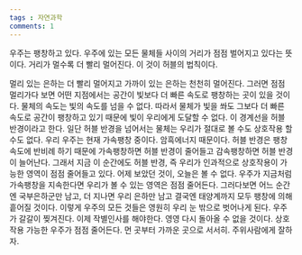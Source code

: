 ```yaml
---
tags : 자연과학
comments: 1
---
```

우주는 팽창하고 있다. 우주에 있는 모든 물체들 사이의 거리가 점점 벌어지고 있다는 뜻이다. 거리가 멀수록 더 빨리 멀어진다. 이 것이 허블의 법칙이다.  

멀리 있는 은하는 더 빨리 멀어지고 가까이 있는 은하는 천천히 멀어진다. 그러면 점점 멀리가다 보면 어떤 지점에서는 공간이 빛보다 더 빠른 속도로 팽창하는 곳이 있을 것이다. 물체의 속도는 빛의 속도를 넘을 수 없다. 따라서 물체가 빛을 쏴도 그보다 더 빠른 속도로 공간이 팽창하고 있기 때문에 빛이 우리에게 도달할 수 없다. 이 경계선을 허블 반경이라고 한다. 일단 허블 반경을 넘어서는 물체는 우리가 절대로 볼 수도 상호작용 할 수도 없다.
우리 우주는 현재 가속팽창 중이다. 암흑에너지 때문이다. 허블 반경은 팽창속도에 반비례 하기 때문에 가속팽창하면 허블 반경이 줄어들고 감속팽창하면 허블 반경이 늘어난다. 그래서 지금 이 순간에도 허블 반경, 즉 우리가 인과적으로 상호작용이 가능한 영역이 점점 줄어들고 있다. 어제 보았던 것이, 오늘은 볼 수 없다. 우주가 지금처럼 가속팽창을 지속한다면 우리가 볼 수 있는 영역은 점점 줄어든다. 그러다보면 어느 순간엔 국부은하군만 남고, 더 지나면 우리 은하만 남고 결국엔 태양계까지 모두 팽창에 의해 흩어질 것이다. 이렇게 우주의 모든 것들은 영원히 우리 눈 밖으로 벗어나게 된다. 우주가 갈갈이 찢겨진다. 이제 작별인사를 해야한다. 영영 다시 돌아올 수 없을 것이다. 상호작용 가능한 우주가 점점 줄어든다. 먼 곳부터 가까운 곳으로 서서히. 
주위사람에게 잘하자.
